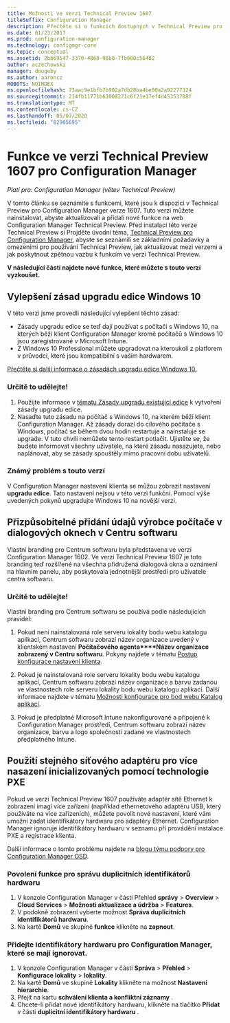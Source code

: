 ```yaml
---
title: Možnosti ve verzi Technical Preview 1607
titleSuffix: Configuration Manager
description: Přečtěte si o funkcích dostupných v Technical Preview pro Configuration Manager verze 1607.
ms.date: 01/23/2017
ms.prod: configuration-manager
ms.technology: configmgr-core
ms.topic: conceptual
ms.assetid: 2bb69547-3370-4860-96b0-7fb600c56482
author: aczechowski
manager: dougeby
ms.author: aaroncz
ROBOTS: NOINDEX
ms.openlocfilehash: 73aac9e1bfb7b902a7db28ba4be00a2a02277324
ms.sourcegitcommit: 214fb11771b61008271c6f21e17ef4d45353788f
ms.translationtype: MT
ms.contentlocale: cs-CZ
ms.lasthandoff: 05/07/2020
ms.locfileid: "82905695"
---
```

# <a name="capabilities-in-technical-preview-1607-for-configuration-manager"></a>Funkce ve verzi Technical Preview 1607 pro Configuration Manager

*Platí pro: Configuration Manager (větev Technical Preview)*

V tomto článku se seznámíte s funkcemi, které jsou k dispozici v Technical Preview pro Configuration Manager verze 1607. Tuto verzi můžete nainstalovat, abyste aktualizovali a přidali nové funkce na web Configuration Manager Technical Preview.      Před instalací této verze Technical Preview si Projděte úvodní téma, [Technical Preview pro Configuration Manager](../../core/get-started/technical-preview.md), abyste se seznámili se základními požadavky a omezeními pro používání Technical Preview, jak aktualizovat mezi verzemi a jak poskytnout zpětnou vazbu k funkcím ve verzi Technical Preview.    


**V následující části najdete nové funkce, které můžete s touto verzí vyzkoušet.**  

## <a name="improvements-to-the-windows-10-edition-upgrade-policy"></a><a name="dmp_edition"></a>Vylepšení zásad upgradu edice Windows 10

V této verzi jsme provedli následující vylepšení těchto zásad:

* Zásady upgradu edice se teď dají používat s počítači s Windows 10, na kterých běží klient Configuration Manager kromě počítačů s Windows 10 jsou zaregistrované v Microsoft Intune.
* Z Windows 10 Professional můžete upgradovat na kteroukoli z platforem v průvodci, které jsou kompatibilní s vaším hardwarem.

[Přečtěte si další informace o zásadách upgradu edice Windows 10.](../../compliance/deploy-use/upgrade-windows-version.md)

### <a name="try-it-out"></a>Určitě to udělejte!

1. Použijte informace v [tématu Zásady upgradu existující edice](../../compliance/deploy-use/upgrade-windows-version.md) k vytvoření zásady upgradu edice.
2. Nasaďte tuto zásadu na počítač s Windows 10, na kterém běží klient Configuration Manager.
Až zásady dorazí do cílového počítače s Windows, počítač se během dvou hodin restartuje a nainstaluje se upgrade. V tuto chvíli nemůžete tento restart potlačit. Ujistěte se, že budete informovat všechny uživatele, na které zásadu nasazujete, nebo naplánovat, aby se zásady spouštěly mimo pracovní dobu uživatelů.

### <a name="known-issue-with-this-release"></a>Známý problém s touto verzí
V Configuration Manager nastavení klienta se můžou zobrazit nastavení **upgradu edice**. Tato nastavení nejsou v této verzi funkční. Pomocí výše uvedených pokynů upgradujte Windows 10 na novější verzi.

## <a name="customizable-branding-for-software-center-dialogs"></a>Přizpůsobitelné přidání údajů výrobce počítače v dialogových oknech v Centru softwaru

Vlastní branding pro Centrum softwaru byla představena ve verzi Configuration Manager 1602. Ve verzi Technical Preview 1607 je toto branding teď rozšířené na všechna přidružená dialogová okna a oznámení na hlavním panelu, aby poskytovala jednotnější prostředí pro uživatele centra softwaru.

### <a name="try-it-out"></a>Určitě to udělejte!

Vlastní branding pro Centrum softwaru se používá podle následujících pravidel:

1. Pokud není nainstalovaná role serveru lokality bodu webu katalogu aplikací, Centrum softwaru zobrazí název organizace uvedený v klientském nastavení **Počítačového agenta****Název organizace zobrazený v Centru softwaru**. Pokyny najdete v tématu [Postup konfigurace nastavení klienta](../../core/clients/deploy/configure-client-settings.md).

2. Pokud je nainstalovaná role serveru lokality bodu webu katalogu aplikací, Centrum softwaru zobrazí název organizace a barvu zadanou ve vlastnostech role serveru lokality bodu webu katalogu aplikací. Další informace najdete v tématu [Možnosti konfigurace pro bod webu Katalog aplikací](../../core/servers/deploy/configure/configuration-options-for-site-system-roles.md#BKMK_ApplicationCatalog_Website).

3. Pokud je předplatné Microsoft Intune nakonfigurované a připojené k Configuration Manager prostředí, Centrum softwaru zobrazí název organizace, barvu a logo společnosti zadané ve vlastnostech předplatného Intune.

## <a name="use-the-same-network-adapter-for-multiple-pxe-initiated-deployments"></a>Použití stejného síťového adaptéru pro více nasazení inicializovaných pomocí technologie PXE
Pokud ve verzi Technical Preview 1607 používáte adaptér sítě Ethernet k zobrazení imagí více zařízení (například ethernetového adaptéru USB, který používáte na více zařízeních), můžete povolit nové nastavení, které vám umožní zadat identifikátory hardwaru pro adaptéry Ethernet. Configuration Manager ignoruje identifikátory hardwaru v seznamu při provádění instalace PXE a registrace klienta.

Další informace o tomto problému najdete na [blogu týmu podpory pro Configuration Manager OSD](https://techcommunity.microsoft.com/t5/configuration-manager-archive/reusing-the-same-nic-for-multiple-pxe-initiated-deployments-in/ba-p/273721).  

### <a name="enable-the-feature-to-manage-duplicate-hardware-identifiers"></a>Povolení funkce pro správu duplicitních identifikátorů hardwaru  
1. V konzole Configuration Manager v části Přehled **správy**  >  **Overview**  >  **Cloud Services**  >  **Možnosti aktualizace a údržba**  >  **Features**.
2. V podokně zobrazení vyberte možnost **Správa duplicitních identifikátorů hardwaru**.
3. Na kartě **Domů** ve skupině **funkce** klikněte na **zapnout**.

### <a name="add-hardware-identifiers-for-configuration-manager-to-ignore"></a>Přidejte identifikátory hardwaru pro Configuration Manager, které se mají ignorovat.  
1. V konzole Configuration Manager v části **Správa**  >  **Přehled**  >  **Konfigurace lokality**  >  **lokality**.
2. Na kartě **Domů** ve skupině **Lokality** klikněte na možnost **Nastavení hierarchie**.
3. Přejít na kartu **schválení klienta a konfliktní záznamy** .
4. Chcete-li přidat nové identifikátory hardwaru, klikněte na tlačítko **Přidat** v části **duplicitní identifikátory hardwaru** .

